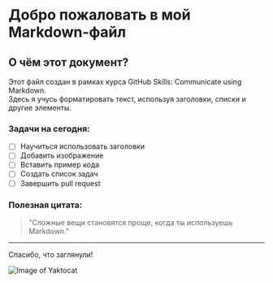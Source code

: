 # Добро пожаловать в мой Markdown-файл

## О чём этот документ?

Этот файл создан в рамках курса GitHub Skills: Communicate using Markdown.  
Здесь я учусь форматировать текст, используя заголовки, списки и другие элементы.

### Задачи на сегодня:

- [ ] Научиться использовать заголовки
- [ ] Добавить изображение
- [ ] Вставить пример кода
- [ ] Создать список задач
- [ ] Завершить pull request

### Полезная цитата:

> "Сложные вещи становятся проще, когда ты используешь Markdown."

---

Спасибо, что заглянули!

![Image of Yaktocat](https://octodex.github.com/images/yaktocat.png)
